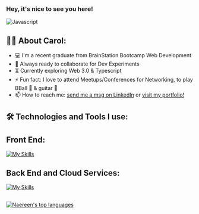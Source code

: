 ### Hey, it's nice to see you here!


   ![Javascript](https://miro.medium.com/max/1400/1*EVYr7K-N_CNFRJtD4KiQEg.gif)





## 👩‍💻  About Carol:

- 💻 I'm a recent graduate from BrainStation Bootcamp Web Development
- 🚀 Always ready to collaborate for Dev Experiments
- ⏳ Currently exploring Web 3.0 & Typescript
- ⚡ Fun fact: I love to attend Meetups/Conferences for Networking, 
to play BBall 🏀 & guitar 🎸 
- 📫 How to reach me: <a href="https://www.linkedin.com/in/carolaine-bonk/">send me a msg on LinkedIn</a> or <a href="https://www.carolbonk.dev/">visit my portfolio!</a>




## 🛠️ Technologies and Tools I use:

## Front End: 
[![My Skills](https://skillicons.dev/icons?i=html,css,sass,js,react,vscode)](https://skillicons.dev)


## Back End and Cloud Services: 
[![My Skills](https://skillicons.dev/icons?i=nodejs,express,mysql,heroku,netlify)](https://skillicons.dev)




##
[![Naereen's top languages](https://github-readme-stats.vercel.app/api/top-langs/?username=carolbonk&theme=blue-green)](https://github.com/anuraghazra/github-readme-stats)




